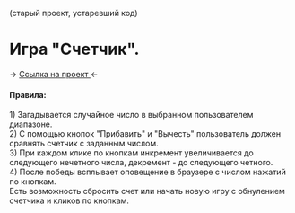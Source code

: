 (старый проект, устаревший код) <br>
<h1>Игра "Счетчик". <br> </h1>
-> <a href="https://yuristy.github.io/counter_game/"> Ссылка на проект </a> <- <br>
<h4>Правила: </h4>
1) Загадывается случайное число в выбранном пользователем диапазоне.<br>
2) С помощью кнопок "Прибавить" и "Вычесть" пользователь должен сравнять счетчик с заданным числом.<br>
3) При каждом клике по кнопкам инкремент увеличивается до следующего нечетного числа, декремент - до следующего четного.<br>
4) После победы всплывает оповещение в браузере с числом нажатий по кнопкам.<br>
Есть возможность сбросить счет или начать новую игру с обнулением счетчика и кликов по кнопкам.<br>
